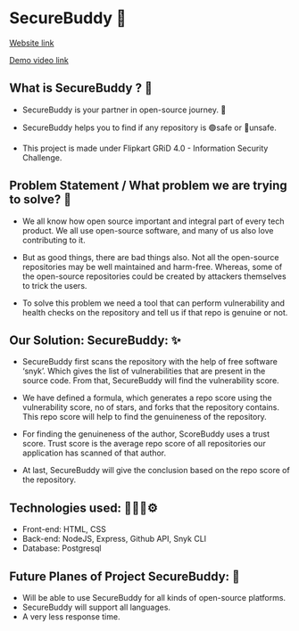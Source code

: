 # SecureBuddy 🤖

[Website link](https://vulnerability-checker.herokuapp.com/)

[Demo video link](#)

## What is SecureBuddy ? 🤔

* SecureBuddy is your partner in open-source journey. 🚀

* SecureBuddy helps you to find if any repository is 🟢safe or 🔴unsafe. 

* This project is made under Flipkart GRiD 4.0 - Information Security Challenge. 

## Problem Statement / What problem we are trying to solve? 🧐

* We all know how open source important and integral part of every tech product. We all use open-source software, and many of us also love contributing to it.

* But as good things, there are bad things also. Not all the open-source repositories may be well maintained and harm-free. Whereas, some of the open-source repositories could be created by attackers themselves to trick the users.

* To solve this problem we need a tool that can perform vulnerability and health checks on the repository and tell us if that repo is genuine or not.

## Our Solution: SecureBuddy: ✨

* SecureBuddy first scans the repository with the help of free software ‘snyk’. Which gives the list of vulnerabilities that are present in the source code. From that,  SecureBuddy will find the vulnerability score.

* We have defined a formula, which generates a repo score using the vulnerability score, no of stars, and forks that the repository contains. This repo score will help to find the genuineness of the repository.

* For finding the genuineness of the author, ScoreBuddy uses a trust score. Trust score is the average repo score of all repositories our application has scanned of that author.

* At last, SecureBuddy will give the conclusion based on the repo score of the repository. 

## Technologies used: 👩🏻‍💻⚙
* Front-end: HTML, CSS
* Back-end: NodeJS, Express, Github API, Snyk CLI
* Database: Postgresql 

## Future Planes of Project SecureBuddy: 🔮
* Will be able to use SecureBuddy for all kinds of open-source platforms. 
* SecureBuddy will support all languages.
* A very less response time.

